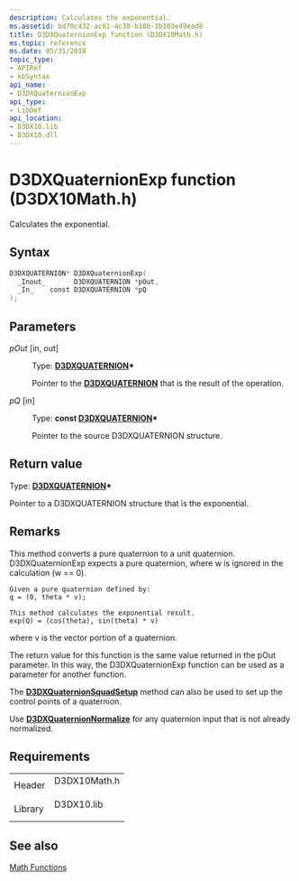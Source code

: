 ```yaml
---
description: Calculates the exponential.
ms.assetid: bd70c432-ac61-4c38-b10b-3b103e49ead8
title: D3DXQuaternionExp function (D3DX10Math.h)
ms.topic: reference
ms.date: 05/31/2018
topic_type: 
- APIRef
- kbSyntax
api_name: 
- D3DXQuaternionExp
api_type: 
- LibDef
api_location: 
- D3DX10.lib
- D3DX10.dll
---
```


# D3DXQuaternionExp function (D3DX10Math.h)

Calculates the exponential.

## Syntax


```C++
D3DXQUATERNION* D3DXQuaternionExp(
  _Inout_       D3DXQUATERNION *pOut,
  _In_    const D3DXQUATERNION *pQ
);
```



## Parameters

<dl> <dt>

*pOut* \[in, out\]
</dt> <dd>

Type: **[**D3DXQUATERNION**](../direct3d9/d3dxquaternion.md)\***

Pointer to the [**D3DXQUATERNION**](d3d10-d3dxquaternion.md) that is the result of the operation.

</dd> <dt>

*pQ* \[in\]
</dt> <dd>

Type: **const [**D3DXQUATERNION**](../direct3d9/d3dxquaternion.md)\***

Pointer to the source D3DXQUATERNION structure.

</dd> </dl>

## Return value

Type: **[**D3DXQUATERNION**](../direct3d9/d3dxquaternion.md)\***

Pointer to a D3DXQUATERNION structure that is the exponential.

## Remarks

This method converts a pure quaternion to a unit quaternion. D3DXQuaternionExp expects a pure quaternion, where w is ignored in the calculation (w == 0).


```
Given a pure quaternion defined by:
q = (0, theta * v); 
    
This method calculates the exponential result.
exp(Q) = (cos(theta), sin(theta) * v)
```



where v is the vector portion of a quaternion.

The return value for this function is the same value returned in the pOut parameter. In this way, the D3DXQuaternionExp function can be used as a parameter for another function.

The [**D3DXQuaternionSquadSetup**](d3d10-d3dxquaternionsquadsetup.md) method can also be used to set up the control points of a quaternion.

Use [**D3DXQuaternionNormalize**](d3d10-d3dxquaternionnormalize.md) for any quaternion input that is not already normalized.

## Requirements



|                    |                                                                                         |
|--------------------|-----------------------------------------------------------------------------------------|
| Header<br/>  | <dl> <dt>D3DX10Math.h</dt> </dl> |
| Library<br/> | <dl> <dt>D3DX10.lib</dt> </dl>   |



## See also

<dl> <dt>

[Math Functions](d3d10-graphics-reference-d3dx10-functions-math.md)
</dt> </dl>

 

 
